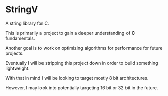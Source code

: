 # StringV 

A string library for C.

This is primarily a project to gain a deeper understanding of **C** fundamentals.

Another goal is to work on optimizing algorithms for performance for future projects.

Eventually I will be stripping this project down in order to build something lightweight.

With that in mind I will be looking to target mostly 8 bit architectures.

However, I may look into potentially targeting 16 bit or 32 bit in the future.
